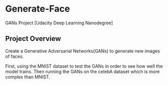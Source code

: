 # Generate-Face
GANs Project [Udacity Deep Learning Nanodegree]

## Project Overview
Create a Generative Adversarial Networks(GANs) to generate new images of faces.

First, using the MNIST dataset to test the GANs in order to see how well the model trains. Then running the GANs on the celebA dataset which is more complex than MNIST.

